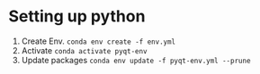# Setting up python 
1. Create Env. `conda env create -f env.yml` 
2. Activate `conda activate pyqt-env` 
3. Update packages `conda env update -f pyqt-env.yml --prune` 
